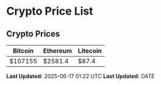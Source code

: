 # Crypto Price List

## Crypto Prices
| Bitcoin | Ethereum | Litecoin |
| ------- | -------- | -------- |
| $107155 | $2581.4 | $87.4 |
**Last Updated:** 2025-06-17 01:22 UTC
**Last Updated:** $DATE$
